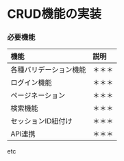# CRUD機能の実装

### 必要機能

|機能|説明|
|:--|:--|
|各種バリデーション機能|＊＊＊|
|ログイン機能|＊＊＊|
|ページネーション|＊＊＊|
|検索機能|＊＊＊|
|セッションID紐付け|＊＊＊|
|API連携|＊＊＊|
etc
